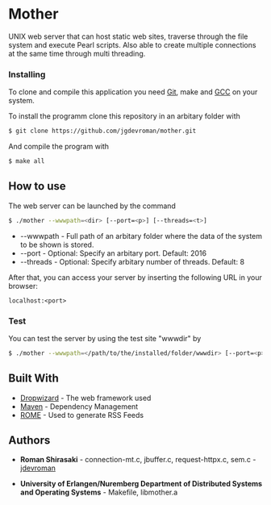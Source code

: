 # Mother

UNIX web server that can host static web sites, traverse through the file system and execute Pearl scripts.
Also able to create multiple connections at the same time through multi threading.

### Installing

To clone and compile this application you need [Git](https://git-scm.com/), make and [GCC](https://gcc.gnu.org/) on your system.

To install the programm clone this repository in an arbitary folder with 

```bash
$ git clone https://github.com/jgdevroman/mother.git
```

And compile the program with

```bash
$ make all
```

## How to use

The web server can be launched by the command

```bash
$ ./mother --wwwpath=<dir> [--port=<p>] [--threads=<t>]
```

* --wwwpath - Full path of an arbitary folder where the data of the system to be shown is stored. 
* --port - Optional: Specify an arbitary port. Default: 2016
* --threads - Optional: Specify arbitary number of threads. Default: 8

After that, you can access your server by inserting the following URL in your browser:

```
localhost:<port>
```

### Test

You can test the server by using the test site "wwwdir" by  

```bash
$ ./mother --wwwpath=</path/to/the/installed/folder/wwwdir> [--port=<p>] [--threads=<t>]
```

## Built With

* [Dropwizard](http://www.dropwizard.io/1.0.2/docs/) - The web framework used
* [Maven](https://maven.apache.org/) - Dependency Management
* [ROME](https://rometools.github.io/rome/) - Used to generate RSS Feeds


## Authors

* **Roman Shirasaki** - connection-mt.c, jbuffer.c, request-httpx.c, sem.c - [jdevroman](https://github.com/jgdevroman)

* **University of Erlangen/Nuremberg Department of Distributed Systems and Operating Systems** - Makefile, libmother.a 